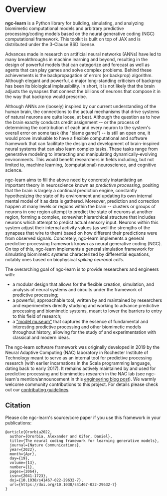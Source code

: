 # Overview

<b>ngc-learn</b> is a Python library for building, simulating, and analyzing
biomimetic computational models and arbitrary
predictive processing/coding models based on the neural generative
coding (NGC) computational framework. This toolkit is built on top of JAX and
is distributed under the 3-Clause BSD license.

Advances made in research on artificial neural networks (ANNs) have led to many
breakthroughs in machine learning and beyond, resulting in the design of powerful
models that can categorize and forecast as well as agents that can play games and solve
complex problems. Behind these achievements is the backpropagation of errors
(or backprop) algorithm. Although elegant and powerful, a major long-standing
criticism of backprop has been its biological implausibility. In short, it is not
likely that the brain adjusts the synapses that connect the billions of neurons
that compose it in the way that backprop would prescribe.

Although ANNs are (loosely) inspired by our current understanding of the human brain,
the connections to the actual mechanisms that drive systems of natural neurons are
quite loose, at best. Although the question as to how the brain exactly conducts
credit assignment -- or the process of determining the contribution of each
and every neuron to the system's overall error on some task (the "blame game") -- is
still an open one, it would prove invaluable to have a flexible computational and software
framework that can facilitate the design and development of brain-inspired neural systems that
can also learn complex tasks. These tasks range from generative modeling to interacting and
manipulating dynamically-evolving environments. This would benefit researchers
in fields including, but not limited to, machine learning, (computational)
neuroscience, and cognitive science.

ngc-learn aims to fill the above need by concretely instantiating an important
theory in neuroscience known as <i>predictive processing</i>, positing that the brain
is largely a continual prediction engine, constantly hypothesizing the state of its
environment and updating its own internal mental model of it as data is gathered.
Moreover, prediction and correction happen at many levels or regions within the
brain -- clusters or groups of neurons in one region attempt to predict the state
of neurons at another region, forming a complex, somewhat hierarchical structure
that includes neurons which attempt to predict actual sensory input. Neurons within
this system adjust their internal activity values (as well the strengths of the
synapses that wire to them) based on how different their predictions were from
observed signals.
Concretely, ngc-learn implements a general predictive processing framework known
as neural generative coding (NGC). On top of this, ngc-learn implements a general
simulation framework for simulating biomimetic systems characterized by
differential equations, notably ones based on biophysical <i>spiking neuronal
cells</i>.

The overarching goal of ngc-learn is to provide researchers and engineers with:
* a modular design that allows for the flexible creation, simulation, and analysis of
  neural systems and circuits under the framework of predictive processing;
* a powerful, approachable tool, written by and maintained by researchers and
experimenters directly studying and working to advance predictive processing and
biomimetic systems, meant to lower the barriers to entry to this field of research;
* a ["model museum"](museum/model_museum) that captures the essence of fundamental
and interesting predictive processing and other biomimetic models throughout
history, allowing for the study of and experimentation with classical and modern ideas.

The ngc-learn software framework was originally developed in 2019 by the Neural Adaptive
Computing (NAC) laboratory in Rochester Institute of Technology meant to serve as
an internal tool for predictive processing research (with earlier incarnations in the Scala
programming language, dating back to early 2017). It remains actively maintained by
and used for predictive processing and biomimetics research in the NAC lab
(see ngc-learn's mention/announcement in this
<a href="https://engineeringcommunity.nature.com/posts/the-neural-coding-framework-for-learning-generative-models">engineering blog post</a>).
We warmly welcome community contributions to this project. For details please check out our
[contributing guidelines](https://github.com/ago109/ngc-learn/blob/main/CONTRIBUTING.md).

## Citation
Please cite ngc-learn's source/core paper if you use this framework in your publications:
```
@article{Ororbia2022,
  author={Ororbia, Alexander and Kifer, Daniel},
  title={The neural coding framework for learning generative models},
  journal={Nature Communications},
  year={2022},
  month={Apr},
  day={19},
  volume={13},
  number={1},
  pages={2064},
  issn={2041-1723},
  doi={10.1038/s41467-022-29632-7},
  url={https://doi.org/10.1038/s41467-022-29632-7}
}
```
